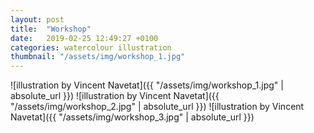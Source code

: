 ```yaml
---
layout: post
title:  "Workshop"
date:   2019-02-25 12:49:27 +0100
categories: watercolour illustration
thumbnail: "/assets/img/workshop_1.jpg"
---
```

![illustration by Vincent Navetat]({{ "/assets/img/workshop_1.jpg" | absolute_url }})
![illustration by Vincent Navetat]({{ "/assets/img/workshop_2.jpg" | absolute_url }})
![illustration by Vincent Navetat]({{ "/assets/img/workshop_3.jpg" | absolute_url }})
